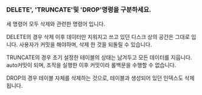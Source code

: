 ### DELETE', 'TRUNCATE'및 'DROP'명령을 구분하세요.

세 명령어 모두 삭제와 관련한 명령어 입니다.

DELETE의 경우 삭제 이후 데이터만 지워지고 쓰고 있던 디스크 상의 공간은 그대로 입니다.
사용자가 커밋을 해야하며, 삭제 한 것을 되돌릴 수 있습니다.

TRUNCATE의 경우 초기 설정한 테이블의 상태는 남겨두고 모든 데이터를 지웁니다.
auto커밋이 되며, 조작을 실행한 이후 커밋이라 롤백문을 수행할 수 없습니다.

DROP의 경우 테이블 자체를 삭제하는 것으로, 테이블과 생성되어 있던 인덱스도 삭제됩니다.
